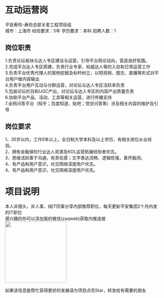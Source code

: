 # 互动运营岗
平安寿险-寿险总部关爱工程项目组  
城市：上海市 经验要求：5年 学历要求：本科  招聘人数：1

## 岗位职责
1.负责论坛板块与达人专区建设与运营，引导平台舆论动向，营造良好氛围。   
2.完成平台达人专区搭建，负责行业专家、权威达人等的入驻和日常运营工作   
3.负责平台优秀代理人的案例挖掘及标杆树立，以短视频、图文、直播等形式对平台用户做内容输出   
4.负责平台用户互动与分群运营，对论坛与达人专区活跃率负责   
5.包装论坛栏目和UGC产出，对论坛与达人专区的内容产出质量负责   
6.协助平台产品、活动、工具等相关运营，进行传播支持   
7.全网问答平台（知乎；百度知道、贴吧；悟空问答等）涉及相关内容的维护及引导

## 岗位要求
1、35岁以内，工作5年以上，全日制大学本科及以上学历，有相关岗位从业经验。   
2、拥有金融保险行业达人资源及KOL运营拓展经验者优先。   
3、思维活跃善于沟通，有责任感；文字表达流畅、逻辑性强，善开脑洞。    
4、有产品和用户意识，社交网络深度用户优先。   
4、有产品和用户意识，社交网络深度用户优先。

# 项目说明

本人非猎头，非人事，纯IT同事分享内部推荐职位，每天更新平安集团2个月内发的IT职位  
感兴趣的你可以添加我的微信(zaqweb)获取内推连接  
<img src="https://github.com/zaqweb/PA-IT-JOBS/blob/master/WechatICode.jpeg"  height="200" width="200">

如果该信息能帮忙获得更好的发展请为项目点亮Star，转发给有需要的朋友




